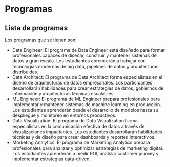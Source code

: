 # Programas

## Lista de programas

Los programas que se tienen son:

- Data Engineer: El programa de Data Engineer está diseñado para formar profesionales capaces de diseñar, construir y mantener sistemas de datos a gran escala. Los estudiantes aprenderán a trabajar con tecnologías modernas de big data, pipelines de datos y arquitecturas distribuidas.
- Data Architect: El programa de Data Architect forma especialistas en el diseño de arquitecturas de datos empresariales. Los participantes desarrollarán habilidades para crear estrategias de datos, gobiernos de información y arquitecturas técnicas escalables.
- ML Engineer: El programa de ML Engineer prepara profesionales para implementar y mantener sistemas de machine learning en producción. Los estudiantes aprenderán desde el desarrollo de modelos hasta su despliegue y monitoreo en entornos productivos.
- Data Visualization: El programa de Data Visualization forma especialistas en la comunicación efectiva de datos a través de visualizaciones impactantes. Los estudiantes desarrollarán habilidades técnicas y de diseño para crear dashboards y reportes interactivos.
- Marketing Analytics: El programa de Marketing Analytics prepara profesionales para analizar y optimizar estrategias de marketing digital. Los estudiantes aprenderán a medir ROI, analizar customer journey y implementar estrategias data-driven.